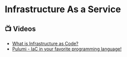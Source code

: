 # Infrastructure As a Service


## 📺 Videos
- [What is Infrastructure as Code?](https://www.youtube.com/watch?v=zWw2wuiKd5o&list=PLOspHqNVtKACSagAEeIY20NMVLNeQ1ZJx&index=3)
- [Pulumi - IaC in your favorite programming language!](https://www.youtube.com/watch?v=vIjeiDcsR3Q)